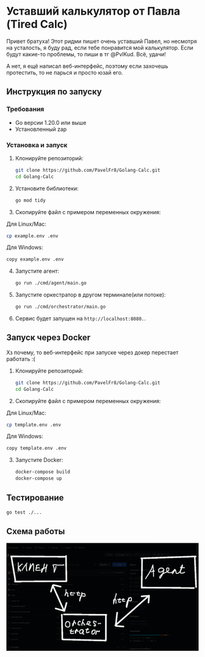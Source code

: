 # Уставший калькулятор от Павла (Tired Calc)

Привет братуха! Этот ридми пишет очень уставший Павел, но несмотря на усталость, я буду рад, если тебе понравится мой калькулятор. Если будут какие-то проблемы, то пиши в тг @PvlKud. Всё, удачи!

А нет, я ещё написал веб-интерфейс, поэтому если захочешь протестить, то не парься и просто юзай его.

## Инструкция по запуску

### Требования

- Go версии 1.20.0 или выше
- Установленный zap

### Установка и запуск

1. Клонируйте репозиторий:

   ```bash
   git clone https://github.com/PavelFr8/Golang-Calc.git
   cd Golang-Calc
   ```

2. Установите библиотеки:

   ```bash
   go mod tidy
   ```

3. Скопируйте файл с примером переменных окружения:

  Для Linux/Mac:

  ```bash
  cp example.env .env
  ```

  Для Windows:

  ```bash
  copy example.env .env
  ```

4. Запустите агент:

   ```bash
   go run ./cmd/agent/main.go
   ```

4. Запустите оркестратор в другом терминале(или потоке):

   ```bash
   go run ./cmd/orchestrator/main.go
   ```

5. Сервис будет запущен на `http://localhost:8080.`.

## Запуск через Docker

Хз почему, то веб-интерфейс при запуске через докер перестает работать :(

1. Клонируйте репозиторий:

   ```bash
   git clone https://github.com/PavelFr8/Golang-Calc.git
   cd Golang-Calc
   ```

2. Скопируйте файл с примером переменных окружения:

  Для Linux/Mac:

  ```bash
  cp template.env .env
  ```

  Для Windows:

  ```bash
  copy template.env .env
  ```

3. Запустите Docker:

   ```bash
   docker-compose build  
   docker-compose up
   ```

## Тестирование

```bash
go test ./...
```

## Схема работы

![alt](img.png)
